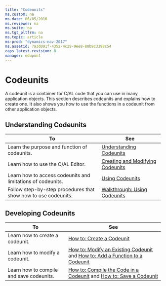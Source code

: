```yaml
---
title: "Codeunits"
ms.custom: na
ms.date: 06/05/2016
ms.reviewer: na
ms.suite: na
ms.tgt_pltfrm: na
ms.topic: article
ms-prod: "dynamics-nav-2017"
ms.assetid: 7a3d091f-4352-4c29-9ee8-80b9c3398c54
caps.latest.revision: 8
manager: edupont
---
```

# Codeunits
A codeunit is a container for C/AL code that you can use in many application objects. This section describes codeunits and explains how to create one. It also shows you how to use the functions in a codeunit from other application objects.  
  
## Understanding Codeunits  
  
|To|See|  
|--------|---------|  
|Learn the purpose and function of codeunits.|[Understanding Codeunits](Understanding-Codeunits.md)|  
|Learn how to use the C/AL Editor.|[Creating and Modifying Codeunits](Creating-and-Modifying-Codeunits.md)|  
|Learn how to access codeunits and limitations of codeunits.|[Using Codeunits](Using-Codeunits.md)|  
|Follow step-by-step procedures that show how to use codeunits.|[Walkthrough: Using Codeunits](Walkthrough:%20Using%20Codeunits.md)|  
  
## Developing Codeunits  
  
|To|See|  
|--------|---------|  
|Learn how to create a codeunit.|[How to: Create a Codeunit](How%20to:%20Create%20a%20Codeunit.md)|  
|Learn how to modify a codeunit.|[How to: Modify an Existing Codeunit](How%20to:%20Modify%20an%20Existing%20Codeunit.md) and [How to: Add a Function to a Codeunit](How%20to:%20Add%20a%20Function%20to%20a%20Codeunit.md)|  
|Learn how to compile and save codeunits.|[How to: Compile the Code in a Codeunit](How%20to:%20Compile%20the%20Code%20in%20a%20Codeunit.md) and [How to: Save a Codeunit](How%20to:%20Save%20a%20Codeunit.md)|